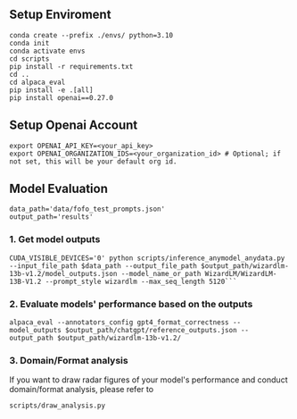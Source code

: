 ## Setup Enviroment
```
conda create --prefix ./envs/ python=3.10
conda init
conda activate envs
cd scripts
pip install -r requirements.txt
cd ..
cd alpaca_eval
pip install -e .[all]
pip install openai==0.27.0
```

## Setup Openai Account
```
export OPENAI_API_KEY=<your_api_key>
export OPENAI_ORGANIZATION_IDS=<your_organization_id> # Optional; if not set, this will be your default org id.
```

## Model Evaluation
```
data_path='data/fofo_test_prompts.json'
output_path='results'
```

### 1. Get model outputs
```
CUDA_VISIBLE_DEVICES='0' python scripts/inference_anymodel_anydata.py --input_file_path $data_path --output_file_path $output_path/wizardlm-13b-v1.2/model_outputs.json --model_name_or_path WizardLM/WizardLM-13B-V1.2 --prompt_style wizardlm --max_seq_length 5120```
```
### 2. Evaluate models' performance based on the outputs
```
alpaca_eval --annotators_config gpt4_format_correctness --model_outputs $output_path/chatgpt/reference_outputs.json --output_path $output_path/wizardlm-13b-v1.2/
```
### 3. Domain/Format analysis
If you want to draw radar figures of your model's performance and conduct domain/format analysis, please refer to 
```
scripts/draw_analysis.py
```
